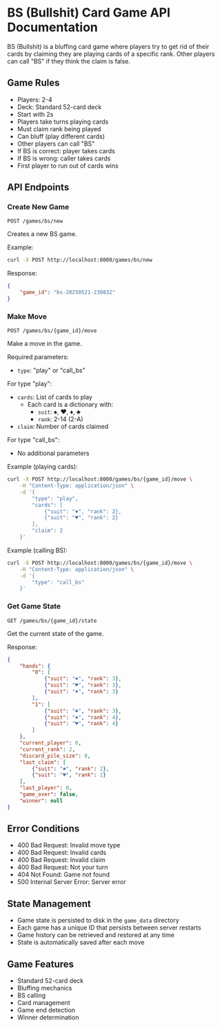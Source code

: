 # BS (Bullshit) Card Game API Documentation

BS (Bullshit) is a bluffing card game where players try to get rid of their cards by claiming they are playing cards of a specific rank. Other players can call "BS" if they think the claim is false.

## Game Rules

- Players: 2-4
- Deck: Standard 52-card deck
- Start with 2s
- Players take turns playing cards
- Must claim rank being played
- Can bluff (play different cards)
- Other players can call "BS"
- If BS is correct: player takes cards
- If BS is wrong: caller takes cards
- First player to run out of cards wins

## API Endpoints

### Create New Game
```http
POST /games/bs/new
```

Creates a new BS game.

Example:
```bash
curl -X POST http://localhost:8000/games/bs/new
```

Response:
```json
{
    "game_id": "bs-20250521-230832"
}
```

### Make Move
```http
POST /games/bs/{game_id}/move
```

Make a move in the game.

Required parameters:
- `type`: "play" or "call_bs"

For type "play":
- `cards`: List of cards to play
  - Each card is a dictionary with:
    - `suit`: ♠, ♥, ♦, ♣
    - `rank`: 2-14 (2-A)
- `claim`: Number of cards claimed

For type "call_bs":
- No additional parameters

Example (playing cards):
```bash
curl -X POST http://localhost:8000/games/bs/{game_id}/move \
    -H "Content-Type: application/json" \
    -d '{
        "type": "play",
        "cards": [
            {"suit": "♠", "rank": 2},
            {"suit": "♥", "rank": 2}
        ],
        "claim": 2
    }'
```

Example (calling BS):
```bash
curl -X POST http://localhost:8000/games/bs/{game_id}/move \
    -H "Content-Type: application/json" \
    -d '{
        "type": "call_bs"
    }'
```

### Get Game State
```http
GET /games/bs/{game_id}/state
```

Get the current state of the game.

Response:
```json
{
    "hands": {
        "0": [
            {"suit": "♠", "rank": 3},
            {"suit": "♥", "rank": 3},
            {"suit": "♦", "rank": 3}
        ],
        "1": [
            {"suit": "♣", "rank": 3},
            {"suit": "♠", "rank": 4},
            {"suit": "♥", "rank": 4}
        ]
    },
    "current_player": 0,
    "current_rank": 2,
    "discard_pile_size": 8,
    "last_claim": [
        {"suit": "♠", "rank": 2},
        {"suit": "♥", "rank": 2}
    ],
    "last_player": 0,
    "game_over": false,
    "winner": null
}
```

## Error Conditions

- 400 Bad Request: Invalid move type
- 400 Bad Request: Invalid cards
- 400 Bad Request: Invalid claim
- 400 Bad Request: Not your turn
- 404 Not Found: Game not found
- 500 Internal Server Error: Server error

## State Management

- Game state is persisted to disk in the `game_data` directory
- Each game has a unique ID that persists between server restarts
- Game history can be retrieved and restored at any time
- State is automatically saved after each move

## Game Features

- Standard 52-card deck
- Bluffing mechanics
- BS calling
- Card management
- Game end detection
- Winner determination
